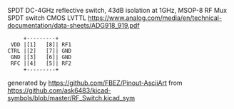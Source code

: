 SPDT DC-4GHz reflective switch, 43dB isolation at 1GHz, MSOP-8
RF Mux SPDT switch CMOS LVTTL
https://www.analog.com/media/en/technical-documentation/data-sheets/ADG918_919.pdf


	     +---------+
	 VDD |[1]   [8]| RF1
	CTRL |[2]   [7]| GND
	 GND |[3]   [6]| GND
	 RFC |[4]   [5]| RF2
	     +---------+


generated by https://github.com/FBEZ/Pinout-AsciiArt from https://github.com/ask6483/kicad-symbols/blob/master/RF_Switch.kicad_sym